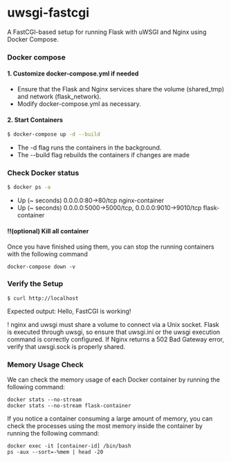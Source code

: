 # uwsgi-fastcgi
A FastCGI-based setup for running Flask with uWSGI and Nginx using Docker Compose.

### Docker compose
#### 1. Customize docker-compose.yml if needed 
- Ensure that the Flask and Nginx services share the volume (shared_tmp) and network (flask_network).
- Modify docker-compose.yml as necessary.


#### 2. Start Containers 
```bash
$ docker-compose up -d --build
```
- The -d flag runs the containers in the background.
- The --build flag rebuilds the containers if changes are made


### Check Docker status 
```bash
$ docker ps -a
```
- Up (~ seconds)             0.0.0.0:80->80/tcp                                 nginx-container
- Up (~ seconds)             0.0.0.0:5000->5000/tcp, 0.0.0.0:9010->9010/tcp     flask-container


#### !!(optional) Kill all container 
Once you have finished using them, you can stop the running containers with the following command
```
docker-compose down -v
```

### Verify the Setup 
```
$ curl http://localhost
```
Expected output: Hello, FastCGI is working!

! nginx and uwsgi must share a volume to connect via a Unix socket.
Flask is executed through uwsgi, so ensure that uwsgi.ini or the uwsgi execution command is correctly configured.
If Nginx returns a 502 Bad Gateway error, verify that uwsgi.sock is properly shared.

### Memory Usage Check 
We can check the memory usage of each Docker container by running the following command:
```
docker stats --no-stream
docker stats --no-stream flask-container
```
If you notice a container consuming a large amount of memory, you can check the processes using the most memory inside the container by running the following command:
```
docker exec -it [container-id] /bin/bash
ps -aux --sort=-%mem | head -20
```
